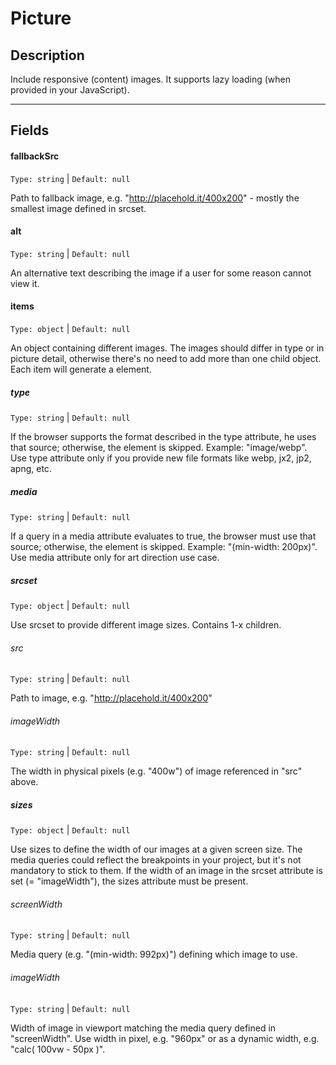# Picture

## Description

Include responsive (content) images. It supports lazy loading (when provided in your JavaScript).

-------

## Fields

#### fallbackSrc
`Type: string` | `Default: null`

Path to fallback image, e.g. "http://placehold.it/400x200" - mostly the smallest image defined in srcset.

#### alt
`Type: string` | `Default: null`

An alternative text describing the image if a user for some reason cannot view it.

#### items
`Type: object` | `Default: null`

An object containing different images. The images should differ in type or in picture detail, otherwise there's no need to add more than one child object. Each item will generate a <source> element.

##### type
`Type: string` | `Default: null`

If the browser supports the format described in the type attribute, he uses that source; otherwise, the <source> element is skipped. Example: "image/webp".
Use type attribute only if you provide new file formats like webp, jx2, jp2, apng, etc.

##### media
`Type: string` | `Default: null`

If a query in a media attribute evaluates to true, the browser must use that source; otherwise, the <source> element is skipped. Example: "(min-width: 200px)".
Use media attribute only for art direction use case.

##### srcset
`Type: object` | `Default: null`

Use srcset to provide different image sizes. Contains 1-x children.

###### src
`Type: string` | `Default: null`

Path to image, e.g. "http://placehold.it/400x200"

###### imageWidth
`Type: string` | `Default: null`

The width in physical pixels (e.g. "400w") of image referenced in "src" above.

##### sizes
`Type: object` | `Default: null`

Use sizes to define the width of our images at a given screen size. The media queries could reflect the breakpoints in your project, but it's not mandatory to stick to them. If the width of an image in the srcset attribute is set (= "imageWidth"), the sizes attribute must be present.

###### screenWidth
`Type: string` | `Default: null`

Media query (e.g. "(min-width: 992px)") defining which image to use.

###### imageWidth
`Type: string` | `Default: null`

Width of image in viewport matching the media query defined in "screenWidth". Use width in pixel, e.g. "960px" or as a dynamic width, e.g. "calc( 100vw - 50px )".

